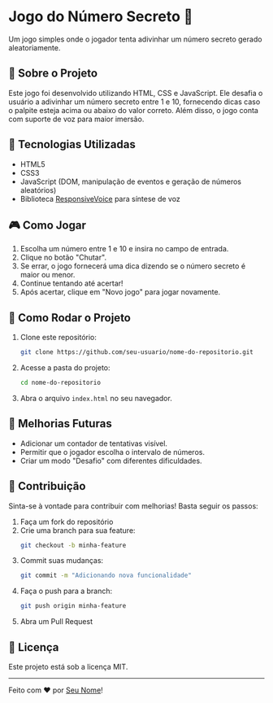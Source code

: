 # Jogo do Número Secreto 🎲

Um jogo simples onde o jogador tenta adivinhar um número secreto gerado aleatoriamente.

## 📌 Sobre o Projeto

Este jogo foi desenvolvido utilizando HTML, CSS e JavaScript. Ele desafia o usuário a adivinhar um número secreto entre 1 e 10, fornecendo dicas caso o palpite esteja acima ou abaixo do valor correto. Além disso, o jogo conta com suporte de voz para maior imersão.

## 🚀 Tecnologias Utilizadas

- HTML5
- CSS3
- JavaScript (DOM, manipulação de eventos e geração de números aleatórios)
- Biblioteca [ResponsiveVoice](https://responsivevoice.org/) para síntese de voz

## 🎮 Como Jogar

1. Escolha um número entre 1 e 10 e insira no campo de entrada.
2. Clique no botão "Chutar".
3. Se errar, o jogo fornecerá uma dica dizendo se o número secreto é maior ou menor.
4. Continue tentando até acertar!
5. Após acertar, clique em "Novo jogo" para jogar novamente.

## 📂 Como Rodar o Projeto

1. Clone este repositório:
   ```bash
   git clone https://github.com/seu-usuario/nome-do-repositorio.git
   ```
2. Acesse a pasta do projeto:
   ```bash
   cd nome-do-repositorio
   ```
3. Abra o arquivo `index.html` no seu navegador.

## 📌 Melhorias Futuras

- Adicionar um contador de tentativas visível.
- Permitir que o jogador escolha o intervalo de números.
- Criar um modo "Desafio" com diferentes dificuldades.

## 🤝 Contribuição

Sinta-se à vontade para contribuir com melhorias! Basta seguir os passos:

1. Faça um fork do repositório
2. Crie uma branch para sua feature:
   ```bash
   git checkout -b minha-feature
   ```
3. Commit suas mudanças:
   ```bash
   git commit -m "Adicionando nova funcionalidade"
   ```
4. Faça o push para a branch:
   ```bash
   git push origin minha-feature
   ```
5. Abra um Pull Request

## 📜 Licença

Este projeto está sob a licença MIT.

---

Feito com ❤️ por [Seu Nome](https://github.com/Matheus-Natan)!

